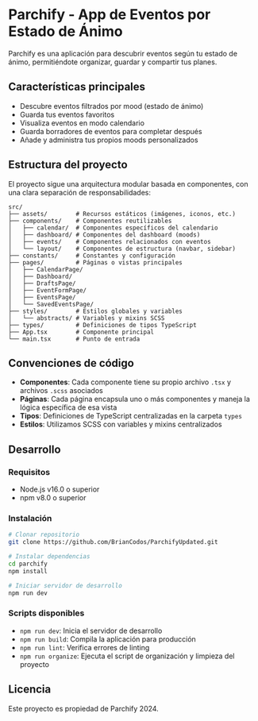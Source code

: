 # Parchify - App de Eventos por Estado de Ánimo

Parchify es una aplicación para descubrir eventos según tu estado de ánimo, permitiéndote organizar, guardar y compartir tus planes. 

## Características principales

- Descubre eventos filtrados por mood (estado de ánimo)
- Guarda tus eventos favoritos
- Visualiza eventos en modo calendario
- Guarda borradores de eventos para completar después
- Añade y administra tus propios moods personalizados

## Estructura del proyecto

El proyecto sigue una arquitectura modular basada en componentes, con una clara separación de responsabilidades:

```
src/
├── assets/        # Recursos estáticos (imágenes, iconos, etc.)
├── components/    # Componentes reutilizables
│   ├── calendar/  # Componentes específicos del calendario
│   ├── dashboard/ # Componentes del dashboard (moods)
│   ├── events/    # Componentes relacionados con eventos
│   └── layout/    # Componentes de estructura (navbar, sidebar)
├── constants/     # Constantes y configuración
├── pages/         # Páginas o vistas principales
│   ├── CalendarPage/
│   ├── Dashboard/
│   ├── DraftsPage/
│   ├── EventFormPage/
│   ├── EventsPage/
│   └── SavedEventsPage/
├── styles/        # Estilos globales y variables
│   └── abstracts/ # Variables y mixins SCSS
├── types/         # Definiciones de tipos TypeScript
├── App.tsx        # Componente principal
└── main.tsx       # Punto de entrada
```

## Convenciones de código

- **Componentes**: Cada componente tiene su propio archivo `.tsx` y archivos `.scss` asociados
- **Páginas**: Cada página encapsula uno o más componentes y maneja la lógica específica de esa vista
- **Tipos**: Definiciones de TypeScript centralizadas en la carpeta `types`
- **Estilos**: Utilizamos SCSS con variables y mixins centralizados

## Desarrollo

### Requisitos

- Node.js v16.0 o superior
- npm v8.0 o superior

### Instalación

```bash
# Clonar repositorio
git clone https://github.com/BrianCodos/ParchifyUpdated.git

# Instalar dependencias
cd parchify
npm install

# Iniciar servidor de desarrollo
npm run dev
```

### Scripts disponibles

- `npm run dev`: Inicia el servidor de desarrollo
- `npm run build`: Compila la aplicación para producción
- `npm run lint`: Verifica errores de linting
- `npm run organize`: Ejecuta el script de organización y limpieza del proyecto

## Licencia

Este proyecto es propiedad de Parchify 2024.

